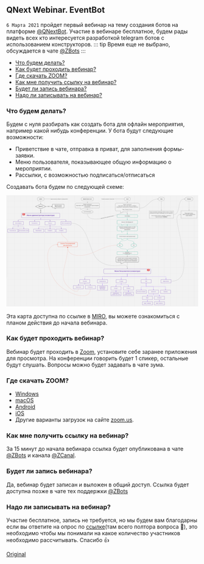 ## QNext Webinar. EventBot

`6 Марта 2021` пройдет первый вебинар на тему создания ботов на платформе [@QNextBot](http://t.me/qnextbot). Участие в вебинаре бесплатное, будем рады видеть всех кто интересуется разработкой telegram ботов с использованием конструкторов.
::: tip
Время еще не выбрано, обсуждается в чате [@ZBots](https://t.me/ZBots/88265)
:::
* [Что будем делать?](#что-будем-делать?)
* [Как будет проходить вебинар?](#как-будет-проходить-вебинар?)
* [Где скачать ZOOM?](#где-скачать-zoom?)
* [Как мне получить ссылку на вебинар?](#как-мне-получить-ссылку-на-вебинар?)
* [Будет ли запись вебинара?](#будет-ли-запись-вебинара?)
* [Надо ли записывать на вебинар?](#надо-ли-записывать-на-вебинар?)


### Что будем делать?

Будем с нуля разбирать как создать бота для офлайн мероприятия, например какой нибудь конференции. У бота будут следующие возможности:
* Приветствие в чате, отправка в приват, для заполнения формы-заявки.
* Меню пользователя, показывающее общую информацию о мероприятии.
* Рассылки, с возможностью подписаться/отписаться

Создавать бота будем по следующей схеме:

![](./1.png)

Эта карта доступна по ссылке в [MIRO](https://miro.com/app/board/o9J_leIadpY=/), вы можете ознакомиться с планом действия до начала вебинара. 
### Как будет проходить вебинар?

Вебинар будет проходить в [Zoom](https://zoom.us/), установите себе заранее приложения для просмотра. На конференции говорить будет 1 спикер, остальные будут слушать. Вопросы можно будет задавать в чате зума.
### Где скачать ZOOM?
* [Windows](https://zoom.us/client/latest/ZoomInstaller.exe)
* [macOS](https://zoom.us/client/latest/Zoom.pkg)
* [Android](https://play.google.com/store/apps/details?id=us.zoom.videomeetings)
* [iOS](https://apps.apple.com/ru/app/zoom-cloud-meetings/id546505307)
* Другие варианты загрузок на сайте [zoom.us](https://zoom.us/download#client_4meeting).
### Как мне получить ссылку на вебинар?

За 15 минут до начала вебинара ссылка будет опубликована в чате [@ZBots](http://t.me/ZBots) и канала [@ZCanal](https://t.me/ZCanal).
### Будет ли запись вебинара?

Да, вебинар будет записан и выложен в общий доступ. Ссылка будет доступна позже в чате тех поддержки [@ZBots](http://t.me/ZBots)
### Надо ли записывать на вебинар?

Участие бесплатное, запись не требуется, но мы будем вам благодарны если вы ответите на опрос по [ссылке](https://t.me/QNextSupportBot?start=webinar_event_bot)(там всего полтора вопроса 🙂), это необходимо чтобы мы понимали на какое количество участников необходимо рассчитывать. Спасибо 👍




  
[Original](https://telegra.ph/QNext-Webinar-EventBot-03-01)